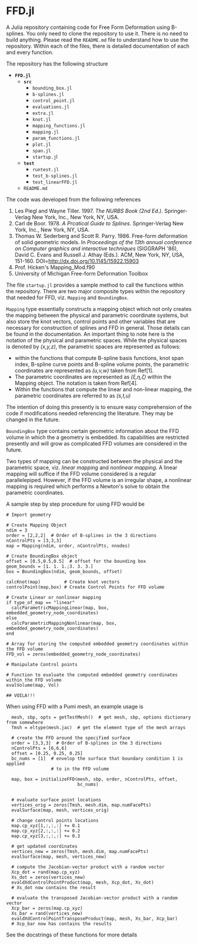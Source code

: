 # FFD.jl
A Julia repository containing code for Free Form Deformation using B-splines.
You only need to clone the repository to use it. There is no need to build
anything. Please read the `README.md` file to understand how to use the
repository. Within each of the files, there is detailed documentation of each
and every function.

The repository has the following structure

* **`FFD.jl`**
  * **`src`**
    * `bounding_box.jl`
    * `b-splines.jl`
    * `control_point.jl`
    * `evaluations.jl`
    * `extra.jl`
    * `knot.jl`
    * `mapping_functions.jl`
    * `mapping.jl`
    * `param_functions.jl`
    * `plot.jl`
    * `span.jl`
    * `startup.j`l
  * **`test`**
    * `runtest.jl`
    * `test_b-splines.jl`
    * `test_linearFFD.jl`
  * `README.md`

The code was developed from the following references

1.  Les Piegl and Wayne Tiller. 1997. *The NURBS Book (2nd Ed.)*.
Springer-Verlag New York, Inc., New York, NY, USA.
2.  Carl de Boor. 1978. *A Prcatical Guide to Splines*. Springer-Verlag
New York, Inc., New York, NY, USA.
3.  Thomas W. Sederberg and Scott R. Parry. 1986. Free-form deformation of solid
geometric models. In *Proceedings of the 13th annual conference on Computer
graphics and interactive techniques* (SIGGRAPH '86), David C. Evans and Russell
J. Athay (Eds.). ACM, New York, NY, USA, 151-160.
DOI=http://dx.doi.org/10.1145/15922.15903
4. Prof. Hicken's Mapping_Mod.f90
5. University of Michigan Free-form Deformation Toolbox

The file `startup.jl` provides a sample method to call the functions within the
repository. There are two major composite types within the repository that needed
for FFD, viz. `Mapping` and `BoundingBox`.

`Mapping` type essentially constructs a mapping object which not only creates the
mapping between the physical and parametric coordinate systems, but also store
the knot vectors, control points and other variables that are necessary for
construction of splines and FFD in general. Those details can be found in the
documentation. An important thing to note here is the notation of the physical
and parametric spaces. While the physical spaces is denoted by *(x,y,z)*, the
parametric spaces are represented as follows:

* within the functions that compute B-spline basis functions, knot span index,
B-spline curve points and B-spline volume points, the parametric coordinates are
represented as *(u,v,w)* taken from Ref[1].
* The parametric coordinates are represented as *(ξ,η,ζ)* within the Mapping
object. The notation is taken from Ref[4].
* Within the functions that compute the linear and non-linear mapping, the
parametric coordinates are referred to as *(s,t,u)*

The intention of doing this presently is to ensure easy comprehension of the
code if modifications needed referencing the literature. They may be changed in
the future.

`BoundingBox` type contains certain geometric information about the FFD volume
in which the a geometry is embedded. Its capabilities are restricted presently
and will grow as complicated FFD volumes are considered in the future.

Two types of mapping can be constructed between the physical and the parametric
space, viz. *linear mapping* and *nonlinear mapping*. A linear mapping will
suffice if the FFD volume considered is a regular parallelepiped. However, if
the FFD volume is an irregular shape, a nonlinear mapping is required which
performs a Newton's solve to obtain the parametric coordinates.

A sample step by step procedure for using FFD would be
```
# Import geometry

# Create Mapping Object
ndim = 3
order = [2,2,2]  # Order of B-splines in the 3 directions
nControlPts = [3,3,3]
map = Mapping(ndim, order, nControlPts, nnodes)

# Create BoundingBox object
offset = [0.5,0.5,0.5]  # offset for the bounding box
geom_bounds = [1. 1. 1.;3. 3. 3.]
box = BoundingBox(ndim, geom_bounds, offset)

calcKnot(map)         # Create knot vectors
controlPoint(map,box) # Create Control Points for FFD volume

# Create Linear or nonlinear mapping
if type_of_map == "linear"
  calcParametricMappingLinear(map, box, embedded_geometry_node_coordinates)
else
  calcParametricMappingNonlinear(map, box, embedded_geometry_node_coordinates)
end

# Array for storing the computed embedded geometry coordinates within the FFD volume
FFD_vol = zeros(embedded_geometry_node_coordinates)

# Manipulate Control points

# Function to evaluate the computed embedded geometry coordinates within the FFD volume
evalVolume(map, Vol)

## VOILA!!!
```

When using FFD with a Pumi mesh, an example usage is
```
  mesh, sbp, opts = getTestMesh()  # get mesh, sbp, options dictionary from somewhere
  Tmsh = eltype(mesh.jac)  # get the element type of the mesh arrays

  # create the FFD around the specified surface
  order = [3,3,3]  # Order of B-splines in the 3 directions
  nControlPts = [6,6,6]
  offset = [0.25, 0.25, 0.25]
  bc_nums = [1]  # envelop the surface that boundary condition 1 is applied
                 # to in the FFD volume

  map, box = initializeFFD(mesh, sbp, order, nControlPts, offset, 
                           bc_nums)


  # evaluate surface point locations
  vertices_orig = zeros(Tmsh, mesh.dim, map.numFacePts)
  evalSurface(map, mesh, vertices_orig)

  # change control points locations
  map.cp_xyz[1,:,:,:] += 0.1
  map.cp_xyz[2,:,:,:] += 0.2
  map.cp_xyz[3,:,:,:] += 0.3

  # get updated coordinates
  vertices_new = zeros(Tmsh, mesh.dim, map.numFacePts)
  evalSurface(map, mesh, vertices_new)

  # compute the Jacobian-vector product with a random vector
  Xcp_dot = rand(map.cp_xyz)
  Xs_dot = zeros(vertices_new)
  evaldXdControlPointProduct(map, mesh, Xcp_dot, Xs_dot)
  # Xs_dot now contains the result

  # evaluate the transposed Jacobian-vector product with a random vector
  Xcp_bar = zeros(map.cp_xyz)
  Xs_bar = rand(vertices_new)
  evaldXdControlPointTransposeProduct(map, mesh, Xs_bar, Xcp_bar)
  # Xcp_bar now has contains the results
```

See the docstrings of these functions for more details
